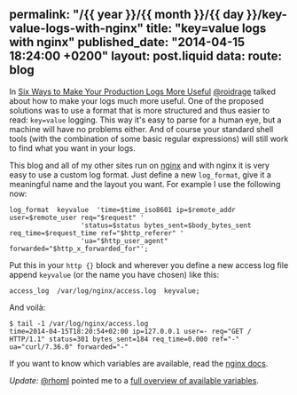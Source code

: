 permalink: "/{{ year }}/{{ month }}/{{ day }}/key-value-logs-with-nginx"
title: "key=value logs with nginx"
published_date: "2014-04-15 18:24:00 +0200"
layout: post.liquid
data:
  route: blog
---
In [Six Ways to Make Your Production Logs More Useful][fun-with-logs] [@roidrage][] talked about how to make your logs much more useful.
One of the proposed solutions was to use a format that is more structured and thus easier to read: `key=value` logging.
This way it's easy to parse for a human eye, but a machine will have no problems either.
And of course your standard shell tools (with the combination of some basic regular expressions) will still work to find what you want in your logs.

This blog and all of my other sites run on [nginx][] and with nginx it is very easy to use a custom log format.
Just define a new `log_format`, give it a meaningful name and the layout you want. For example I use the following now:

~~~shell
log_format  keyvalue  'time=$time_iso8601 ip=$remote_addr user=$remote_user req="$request" '
                  'status=$status bytes_sent=$body_bytes_sent req_time=$request_time ref="$http_referer" '
                  'ua="$http_user_agent" forwarded="$http_x_forwarded_for"';
~~~

Put this in your `http {}` block and wherever you define a new access log file append `keyvalue` (or the name you have chosen) like this:

~~~shell
access_log  /var/log/nginx/access.log  keyvalue;
~~~

And voilà:

~~~shell
$ tail -1 /var/log/nginx/access.log
time=2014-04-15T18:20:54+02:00 ip=127.0.0.1 user=- req="GET / HTTP/1.1" status=301 bytes_sent=184 req_time=0.000 ref="-" ua="curl/7.36.0" forwarded="-"
~~~

If you want to know which variables are available, read the [nginx docs][docs].

_Update:_ [@rhoml][] pointed me to a [full overview of available variables][variables].


[fun-with-logs]: http://blog.travis-ci.com/2014-04-11-fun-with-logs/
[@roidrage]: https://twitter.com/roidrage
[nginx]: http://nginx.org/
[docs]: http://nginx.org/en/docs/http/ngx_http_log_module.html#log_format
[@rhoml]: https://twitter.com/rhoml/status/456115016178364416
[variables]: http://nginx.org/en/docs/http/ngx_http_core_module.html#variables
